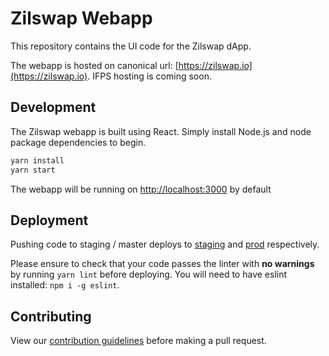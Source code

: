 # Zilswap Webapp

This repository contains the UI code for the Zilswap dApp.

The webapp is hosted on canonical url: [https://zilswap.io](https://zilswap.io). IFPS hosting is coming soon.

## Development

The Zilswap webapp is built using React. Simply install Node.js and node package dependencies to begin.

```bash
yarn install
yarn start
```

The webapp will be running on [http://localhost:3000](http://localhost:3000) by default

## Deployment

Pushing code to staging / master deploys to [staging](https://staging.zilswap.io) and [prod](https://zilswap.io) respectively.

Please ensure to check that your code passes the linter with **no warnings** by running `yarn lint` before deploying. You will need to have eslint installed: `npm i -g eslint`.

## Contributing

View our [contribution guidelines](./CONTRIBUTING.md) before making a pull request.
